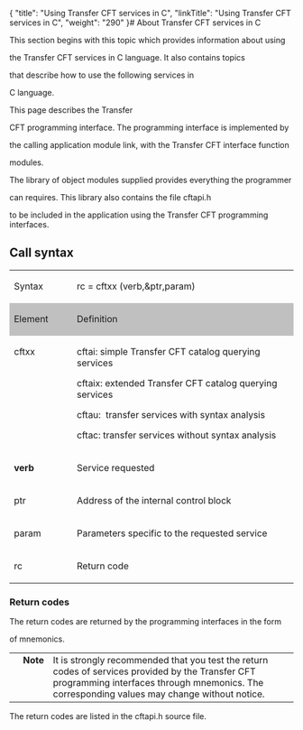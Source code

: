 {
    "title": "Using Transfer CFT services in C",
    "linkTitle": "Using Transfer CFT services in C",
    "weight": "290"
}# <span id="Using_CFT_services_in_C__Start_here"></span>About Transfer CFT services in C

This section begins with this topic which provides information about using
the Transfer CFT services in C language. It also contains topics
that describe how to use the following services in
C language.

This page describes the Transfer
CFT programming interface. The programming interface is implemented by
the calling application module link, with the Transfer CFT interface function
modules.

The library of object modules supplied provides everything the programmer
can requires. This library also contains the file cftapi.h
to be included in the application using the Transfer CFT programming interfaces.

## <span id="Call_Syntax"></span>Call syntax

<table cellspacing="0" width="90%">
   <col/>
   <col/>
      <tr valign="top">
         <td width="22.133%">
            <p>Syntax</p>
         </td>
         <td width="77.867%">
            <p>rc = cftxx (verb,&amp;ptr,param)</p>
         </td>
      </tr>
      <tr valign="top">
         <td bgcolor="#C0C0C0" width="22.133%">
            <p>Element</p>
         </td>
         <td bgcolor="#C0C0C0" width="77.867%">
            <p>Definition</p>
         </td>
      </tr>
      <tr valign="top">
         <td width="22.133%">
            <p>cftxx</p>
         </td>
         <td width="77.867%">
            <p><span>cftai</span>: simple Transfer 
 CFT catalog querying services</p>
            <p><span>cftaix</span>: extended 
  <span>Transfer CFT</span> catalog querying services</p>
            <p><span>cftau</span>:  transfer 
 services with syntax analysis</p>
            <p><span>cftac</span>: transfer 
 services without syntax analysis</p>
         </td>
      </tr>
      <tr valign="top">
         <td colspan="1" rowspan="1" width="22.133%">
            <p><b><span>verb</span></b>
</p>
         </td>
         <td colspan="1" rowspan="1" width="77.867%">
            <p>Service requested</p>
         </td>
      </tr>
      <tr valign="top">
         <td colspan="1" rowspan="1" width="22.133%">
            <p>ptr</p>
         </td>
         <td colspan="1" rowspan="1" width="77.867%">
            <p>Address of the internal control block</p>
         </td>
      </tr>
      <tr valign="top">
         <td colspan="1" rowspan="1" width="22.133%">
            <p>param</p>
         </td>
         <td colspan="1" rowspan="1" width="77.867%">
            <p>Parameters specific to the requested service</p>
         </td>
      </tr>
      <tr>
         <td colspan="1" rowspan="1">
            <p>rc</p>
         </td>
         <td colspan="1" rowspan="1">
            <p>Return code</p>
         </td>
      </tr>
</table>

### Return codes

The return codes are returned by the programming interfaces in the form
of mnemonics.

<table cellpadding="0" cellspacing="0">
   <col/>
   <col/>
   <col/>
      <tr>
         <td valign="top">         </td>
         <td valign="top"><span><b>Note</b></span>
         </td>
         <td data-mc-autonum="&lt;b&gt;Note&lt;/b&gt;" valign="top">It is strongly recommended that you test the return codes of services 
 provided by the  <span>Transfer CFT</span> programming interfaces through mnemonics. 
 The corresponding values may change without notice.         </td>
      </tr>
</table>

The return codes are listed in the cftapi.h source file.
